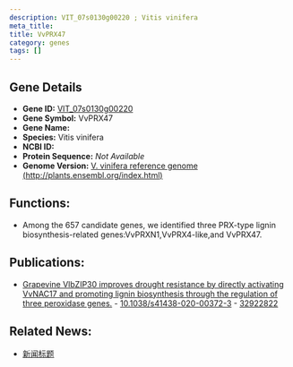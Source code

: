 ```yaml
---
description: VIT_07s0130g00220 ; Vitis vinifera
meta_title:
title: VvPRX47
category: genes
tags: []
---
```


## Gene Details
- **Gene ID:**	[VIT_07s0130g00220](https://www.maizegdb.org/gene_center/gene/VIT_07s0130g00220)
- **Gene Symbol:** VvPRX47
- **Gene Name:** 
- **Species:** Vitis vinifera
- **NCBI ID:** [  ]()
- **Protein Sequence:** *Not Available*
- **Genome Version:** [V. vinifera reference genome (http://plants.ensembl.org/index.html)]()

## Functions:
   - Among the 657 candidate genes, we identified three PRX-type lignin biosynthesis-related genes:VvPRXN1,VvPRX4-like,and VvPRX47.

## Publications:
   - [Grapevine VlbZIP30 improves drought resistance by directly activating VvNAC17 and promoting lignin biosynthesis through the regulation of three peroxidase genes.]( https://academic.oup.com/hr/article/doi/10.1038/s41438-020-00372-3/6445518?login=true ) - [10.1038/s41438-020-00372-3]( https://academic.oup.com/hr/article/doi/10.1038/s41438-020-00372-3/6445518?login=true ) - [32922822](https://pubmed.ncbi.nlm.nih.gov/32922822/)

## Related News:
   - [新闻标题](https://mp.weixin.qq.com/s?__biz=MzIyOTY2NDYyNQ==&mid=2247500292&idx=5&sn=43bbcdb9166670f159736b2d08b58d12&chksm=e8bdb01adfca390c8cb2376ea71860581d62990547f444c3162fcb679d04f82c1bec2c3bcddc&scene=27#wechat_redirect)
